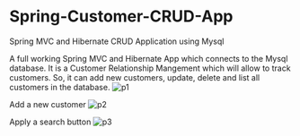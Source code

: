 # Spring-Customer-CRUD-App
Spring MVC and Hibernate CRUD Application using Mysql

A full working Spring MVC and Hibernate App which connects to the Mysql database.
It is a Customer Relationship Mangement which will allow to track customers. So, it can add new customers, update, delete and list all customers in the database.
![p1](https://user-images.githubusercontent.com/33231250/89522538-02b0e080-d7ff-11ea-8ea2-b96d93b72273.PNG)

Add a new customer
![p2](https://user-images.githubusercontent.com/33231250/89522463-e90f9900-d7fe-11ea-82d5-fc0795cec289.PNG)

Apply a search button
![p3](https://user-images.githubusercontent.com/33231250/89522504-f7f64b80-d7fe-11ea-8604-f39a09590e1e.PNG)
